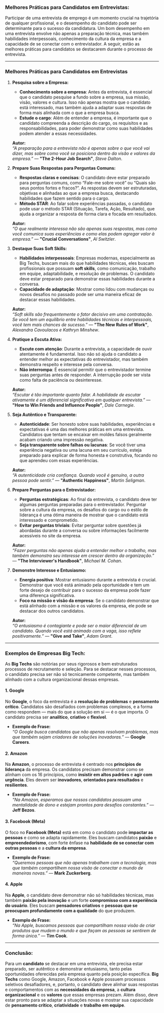 ### **Melhores Práticas para Candidatos em Entrevistas:**

Participar de uma entrevista de emprego é um momento crucial na trajetória de qualquer profissional, e o desempenho do candidato pode ser determinante para o sucesso da candidatura. Um bom desempenho em uma entrevista envolve não apenas a preparação técnica, mas também habilidades interpessoais, conhecimento da cultura da empresa e a capacidade de se conectar com o entrevistador. A seguir, estão as melhores práticas para candidatos se destacarem durante o processo de entrevista.

---

### **Melhores Práticas para Candidatos em Entrevistas**

1. **Pesquisa sobre a Empresa:**
   - **Conhecimento sobre a empresa**: Antes da entrevista, é essencial que o candidato pesquise a fundo sobre a empresa, sua missão, visão, valores e cultura. Isso não apenas mostra que o candidato está interessado, mas também ajuda a adaptar suas respostas de forma mais alinhada com o que a empresa busca.
   - **Estude o cargo**: Além de entender a empresa, é importante que o candidato compreenda a descrição do cargo, os requisitos e as responsabilidades, para poder demonstrar como suas habilidades podem atender a essas necessidades.

   **Autor:**  
   *“A preparação para a entrevista não é apenas sobre o que você vai dizer, mas sobre como você se posiciona dentro da visão e valores da empresa.”* — **"The 2-Hour Job Search"**, *Steve Dalton*.

2. **Prepare Suas Respostas para Perguntas Comuns:**
   - **Respostas claras e concisas**: O candidato deve estar preparado para perguntas comuns, como “Fale-me sobre você” ou “Quais são seus pontos fortes e fracos?”. As respostas devem ser estruturadas, objetivas e alinhadas ao que a empresa busca, destacando habilidades que fazem sentido para o cargo.
   - **Método STAR**: Ao falar sobre experiências passadas, o candidato pode usar o método STAR (Situação, Tarefa, Ação, Resultado), que ajuda a organizar a resposta de forma clara e focada em resultados.

   **Autor:**  
   *“O que realmente interessa não são apenas suas respostas, mas como você comunica suas experiências e como elas podem agregar valor à empresa.”* — **"Crucial Conversations"**, *Al Switzler*.

3. **Destaque Suas Soft Skills:**
   - **Habilidades interpessoais**: Empresas modernas, especialmente as Big Techs, buscam mais do que habilidades técnicas, eles buscam profissionais que possuam **soft skills**, como comunicação, trabalho em equipe, adaptabilidade, e resolução de problemas. O candidato deve estar preparado para demonstrar essas habilidades durante a conversa.
   - **Capacidade de adaptação**: Mostrar como lidou com mudanças ou novos desafios no passado pode ser uma maneira eficaz de destacar essas habilidades.

   **Autor:**  
   *“Soft skills são frequentemente o fator decisivo em uma contratação. Se você tem um equilíbrio entre habilidades técnicas e interpessoais, você tem mais chances de sucesso.”* — **"The New Rules of Work"**, *Alexandra Cavoulacos e Kathryn Minshew*.

4. **Pratique a Escuta Ativa:**
   - **Escute com atenção**: Durante a entrevista, a capacidade de ouvir atentamente é fundamental. Isso não só ajuda o candidato a entender melhor as expectativas do entrevistador, mas também demonstra respeito e interesse pela conversa.
   - **Não interrompa**: É essencial permitir que o entrevistador termine suas perguntas antes de responder. A interrupção pode ser vista como falta de paciência ou desinteresse.

   **Autor:**  
   *“Escutar é tão importante quanto falar. A habilidade de escutar ativamente é um diferencial significativo em qualquer entrevista.”* — **"How to Win Friends and Influence People"**, *Dale Carnegie*.

5. **Seja Autêntico e Transparente:**
   - **Autenticidade**: Ser honesto sobre suas habilidades, experiências e expectativas é uma das melhores práticas em uma entrevista. Candidatos que tentam se encaixar em moldes falsos geralmente acabam criando uma impressão negativa.
   - **Seja transparente sobre falhas ou lacunas**: Se você tiver uma experiência negativa ou uma lacuna em seu currículo, esteja preparado para explicar de forma honesta e construtiva, focando no que aprendeu com essas experiências.

   **Autor:**  
   *“A autenticidade cria confiança. Quando você é genuíno, a outra pessoa pode sentir.”* — **"Authentic Happiness"**, *Martin Seligman*.

6. **Prepare Perguntas para o Entrevistador:**
   - **Perguntas estratégicas**: Ao final da entrevista, o candidato deve ter algumas perguntas preparadas para o entrevistador. Perguntar sobre a cultura da empresa, os desafios do cargo ou o estilo de liderança é uma ótima maneira de mostrar que o candidato está interessado e comprometido.
   - **Evitar perguntas triviais**: Evitar perguntar sobre questões já abordadas durante a conversa ou sobre informações facilmente acessíveis no site da empresa.

   **Autor:**  
   *“Fazer perguntas não apenas ajuda a entender melhor o trabalho, mas também demonstra seu interesse em crescer dentro da organização.”* — **"The Interviewer's Handbook"**, *Michael M. Cohan*.

7. **Demonstre Interesse e Entusiasmo:**
   - **Energia positiva**: Mostrar entusiasmo durante a entrevista é crucial. Demonstrar que você está animado pela oportunidade e tem um forte desejo de contribuir para o sucesso da empresa pode fazer uma diferença significativa.
   - **Foco na missão e visão da empresa**: Se o candidato demonstrar que está alinhado com a missão e os valores da empresa, ele pode se destacar dos outros candidatos.

   **Autor:**  
   *“O entusiasmo é contagiante e pode ser o maior diferencial de um candidato. Quando você está animado com a vaga, isso reflete positivamente.”* — **"Give and Take"**, *Adam Grant*.

---

### **Exemplos de Empresas Big Tech:**

As **Big Techs** são notórias por seus rigorosos e bem estruturados processos de recrutamento e seleção. Para se destacar nesses processos, o candidato precisa ser não só tecnicamente competente, mas também alinhado com a cultura organizacional dessas empresas.

#### **1. Google**
No **Google**, o foco da entrevista é a **resolução de problemas** e **pensamento crítico**. Candidatos são desafiados com problemas complexos, e a forma como respondem — mais do que a solução em si — é o que importa. O candidato precisa ser **analítico**, **criativo** e **flexível**.

- **Exemplo de Frase:**  
  *“O Google busca candidatos que não apenas resolvam problemas, mas que também sejam criadores de soluções inovadoras.”* — **Google Careers**.

#### **2. Amazon**
Na **Amazon**, o processo de entrevista é centrado nos **princípios de liderança** da empresa. Os candidatos precisam demonstrar como se alinham com os 16 princípios, como **insistir em altos padrões** e **agir com urgência**. Eles devem ser **inovadores**, **orientados para resultados** e **resilientes**.

- **Exemplo de Frase:**  
  *“Na Amazon, esperamos que nossos candidatos possuam uma mentalidade de dono e estejam prontos para desafios constantes.”* — **Jeff Bezos**.

#### **3. Facebook (Meta)**
O foco no **Facebook (Meta)** está em como o candidato pode **impactar as pessoas** e como se adapta rapidamente. Eles buscam candidatos **paixão** e **empreendedorismo**, com forte ênfase na **habilidade de se conectar com outras pessoas** e a **cultura da empresa**.

- **Exemplo de Frase:**  
  *“Queremos pessoas que não apenas trabalhem com a tecnologia, mas que também compartilhem nossa visão de conectar o mundo de maneiras novas.”* — **Mark Zuckerberg**.

#### **4. Apple**
Na **Apple**, o candidato deve demonstrar não só habilidades técnicas, mas também **paixão pela inovação** e um forte **compromisso com a experiência do usuário**. Eles buscam **pensadores criativos** e **pessoas que se preocupam profundamente com a qualidade** do que produzem.

- **Exemplo de Frase:**  
  *“Na Apple, buscamos pessoas que compartilham nossa visão de criar produtos que mudem o mundo e que façam as pessoas se sentirem de forma única.”* — **Tim Cook**.

---

### **Conclusão:**

Para um **candidato** se destacar em uma entrevista, ele precisa estar preparado, ser autêntico e demonstrar entusiasmo, tanto pelas oportunidades oferecidas pela empresa quanto pela posição específica. **Big Techs** como Google, Amazon, Facebook e Apple possuem processos seletivos desafiadores, e, portanto, o candidato deve alinhar suas respostas e comportamentos com as **necessidades da empresa**, a **cultura organizacional** e os **valores** que essas empresas prezam. Além disso, deve estar pronto para se adaptar a situações novas e mostrar sua capacidade de **pensamento crítico**, **criatividade** e **trabalho em equipe**.